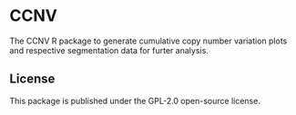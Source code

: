 # CCNV
The CCNV R package to generate cumulative copy number variation plots and respective segmentation data for furter analysis.

## License
This package is published under the GPL-2.0 open-source license.
